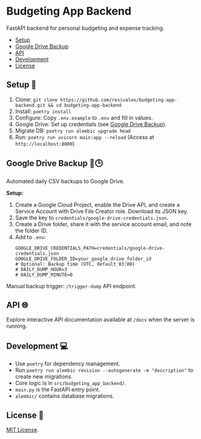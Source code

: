 # Budgeting App Backend

FastAPI backend for personal budgeting and expense tracking.

- [Setup](#setup-)
- [Google Drive Backup](#google-drive-backup-)
- [API](#api-)
- [Development](#development-)
- [License](#license-)

## Setup 🚀

1.  Clone: `git clone https://github.com/resivalex/budgeting-app-backend.git && cd budgeting-app-backend`
2.  Install: `poetry install`
3.  Configure: Copy `.env.example` to `.env` and fill in values.
4.  Google Drive: Set up credentials (see [Google Drive Backup](#google-drive-backup-)).
5.  Migrate DB: `poetry run alembic upgrade head`
6.  Run: `poetry run uvicorn main:app --reload` (Access at `http://localhost:8000`)

## Google Drive Backup 🔄🕒

Automated daily CSV backups to Google Drive.

**Setup:**

1.  Create a Google Cloud Project, enable the Drive API, and create a Service Account with Drive File Creator role. Download its JSON key.
2.  Save the key to `credentials/google-drive-credentials.json`.
3.  Create a Drive folder, share it with the service account email, and note the folder ID.
4.  Add to `.env`:
    ```dotenv
    GOOGLE_DRIVE_CREDENTIALS_PATH=credentials/google-drive-credentials.json
    GOOGLE_DRIVE_FOLDER_ID=your_google_drive_folder_id
    # Optional: Backup time (UTC, default 03:00)
    # DAILY_DUMP_HOUR=3
    # DAILY_DUMP_MINUTE=0
    ```

Manual backup trigger: `/trigger-dump` API endpoint.

## API 🌐

Explore interactive API documentation available at `/docs` when the server is running.

## Development 💻

-   Use `poetry` for dependency management.
-   Run `poetry run alembic revision --autogenerate -m "description"` to create new migrations.
-   Core logic is in `src/budgeting_app_backend/`.
-   `main.py` is the FastAPI entry point.
-   `alembic/` contains database migrations.

## License 📝

[MIT License](LICENSE).
